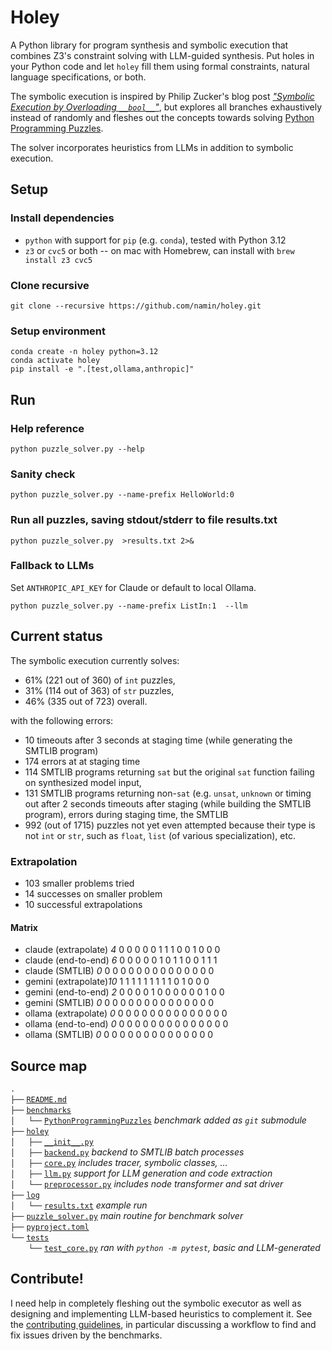 # Holey

A Python library for program synthesis and symbolic execution that combines Z3's constraint solving with LLM-guided synthesis. Put holes in your Python code and let `holey` fill them using formal constraints, natural language specifications, or both.

The symbolic execution is
inspired by Philip Zucker's blog post [_"Symbolic Execution by Overloading `__bool__`"_](https://www.philipzucker.com/overload_bool/),
but explores all branches exhaustively instead of randomly and fleshes out the concepts towards solving [Python Programming Puzzles](https://github.com/microsoft/PythonProgrammingPuzzles).

The solver incorporates heuristics from LLMs in addition to symbolic execution.

## Setup

### Install dependencies

- `python` with support for `pip` (e.g. `conda`), tested with Python 3.12
- `z3` or `cvc5` or both -- on mac with Homebrew, can install with `brew install z3 cvc5`
  
### Clone recursive

```
git clone --recursive https://github.com/namin/holey.git
```

### Setup environment
```
conda create -n holey python=3.12
conda activate holey
pip install -e ".[test,ollama,anthropic]"
```

## Run

### Help reference

```
python puzzle_solver.py --help
```

### Sanity check

```
python puzzle_solver.py --name-prefix HelloWorld:0
```

### Run all puzzles, saving stdout/stderr to file results.txt

```
python puzzle_solver.py  >results.txt 2>&
```

### Fallback to LLMs

Set `ANTHROPIC_API_KEY` for Claude or default to local Ollama.

```
python puzzle_solver.py --name-prefix ListIn:1  --llm
```

## Current status

The symbolic execution currently solves:
- 61% (221 out of 360) of `int` puzzles,
- 31% (114 out of 363) of `str` puzzles,
- 46% (335 out of 723) overall.

with the following errors:
- 10 timeouts after 3 seconds at staging time (while generating the SMTLIB program)
- 174 errors at at staging time
- 114 SMTLIB programs returning `sat` but the original `sat` function failing on synthesized model input,
- 131 SMTLIB programs returning non-`sat` (e.g. `unsat`, `unknown` or timing out after 2 seconds
timeouts after staging (while building the SMTLIB program), errors during staging time, the SMTLIB
- 992 (out of 1715) puzzles not yet even attempted because their type is not `int` or `str`, such as `float`, `list` (of various specialization), etc.

### Extrapolation
- 103 smaller problems tried
- 14 successes on smaller problem
- 10 successful extrapolations

#### Matrix
- claude      (extrapolate) _4_ 0 0 0 0 0 1 1 1 0 0 1 0 0 0
- claude       (end-to-end) _6_ 0 0 0 0 0 1 0 1 1 0 0 1 1 1
- claude           (SMTLIB) _0_ 0 0 0 0 0 0 0 0 0 0 0 0 0 0
- gemini      (extrapolate)_10_ 1 1 1 1 1 1 1 1 1 0 1 0 0 0
- gemini       (end-to-end) _2_ 0 0 0 0 1 0 0 0 0 0 0 1 0 0
- gemini           (SMTLIB) _0_ 0 0 0 0 0 0 0 0 0 0 0 0 0 0
- ollama      (extrapolate) _0_ 0 0 0 0 0 0 0 0 0 0 0 0 0 0
- ollama       (end-to-end) _0_ 0 0 0 0 0 0 0 0 0 0 0 0 0 0
- ollama           (SMTLIB) _0_ 0 0 0 0 0 0 0 0 0 0 0 0 0 0


## Source map

`.`<br/>
`├──` [`README.md`](README.md)<br/>
`├──` [`benchmarks`](benchmarks)<br/>
`│   └──` [`PythonProgrammingPuzzles`](https://github.com/microsoft/PythonProgrammingPuzzles) _benchmark added as `git` submodule_<br/>
`├──` [`holey`](holey)<br/>
`│   ├──` [`__init__.py`](holey/__init__.py)<br/>
`│   ├──` [`backend.py`](holey/backend.py) _backend to SMTLIB batch processes_<br/>
`│   ├──` [`core.py`](holey/core.py) _includes tracer, symbolic classes, ..._<br/>
`│   ├──` [`llm.py`](holey/llm.py) _support for LLM generation and code extraction_<br/>
`│   └──` [`preprocessor.py`](holey/preprocessor.py) _includes node transformer and sat driver_<br/>
`├──` [`log`](log)<br/>
`│   └──` [`results.txt`](log/results.txt) _example run_<br/>
`├──` [`puzzle_solver.py`](puzzle_solver.py) _main routine for benchmark solver_<br/>
`├──` [`pyproject.toml`](pyproject.toml)<br/>
`└──` [`tests`](tests)<br/>
`    └──` [`test_core.py`](tests/test_core.py) _ran with `python -m pytest`, basic and LLM-generated_<br/>

## Contribute!

I need help in completely fleshing out the symbolic executor as well as designing and implementing LLM-based heuristics to complement it.
See the [contributing guidelines](CONTRIBUTING.md), in particular discussing a workflow to find and fix issues driven by the benchmarks.
